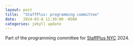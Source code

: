 ```yaml
---
layout: post
title:  "StaffPlus: programming committee"
date:   2024-03-8 11:30:00 -0500
categories: jekyll update
---
```

Part of the programming committee for [StaffPlus NYC][StaffPlus NYC] 2024.

[StaffPlus NYC]: https://leaddev.com/staffplus-new-york
